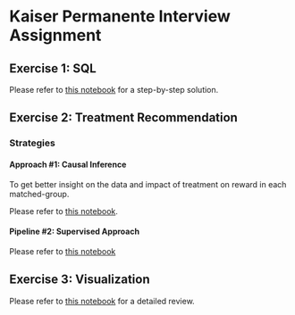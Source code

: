 #  Kaiser Permanente Interview Assignment
<!-- SECTION I -->
## Exercise 1: SQL
Please refer to [this notebook](https://github.com/shayanfazeli/kp_problem/blob/master/notebooks/exercise_1/sql_assignment.ipynb) for a step-by-step solution.


<!-- SECTION II -->
## Exercise 2: Treatment Recommendation

### Strategies
<!-- Pipeline #1 -->
#### Approach #1: Causal Inference
To get better insight on the data and impact of treatment on reward in each matched-group.

Please refer to [this notebook](https://github.com/shayanfazeli/kp_problem/blob/master/notebooks/exercise_2_and_3/3-dataset_formulation_tabular_causal_inference.ipynb).


<!-- Pipeline #2 -->
#### Pipeline #2: Supervised Approach
Please refer to [this notebook](https://github.com/shayanfazeli/kp_problem/blob/master/notebooks/exercise_2_and_3/3-dataset_formulation_tabular.ipynb)


<!-- SECTION III -->
## Exercise 3: Visualization
Please refer to [this notebook](https://github.com/shayanfazeli/kp_problem/blob/master/notebooks/exercise_2_and_3/1-visualizations.ipynb) for a detailed review. 

